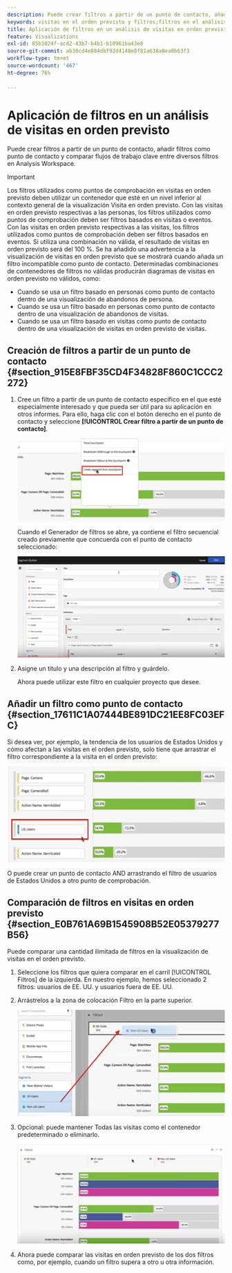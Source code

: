 ```yaml
---
description: Puede crear filtros a partir de un punto de contacto, añadir filtros como punto de contacto y comparar flujos de trabajo clave entre diversos filtros en Analysis Workspace.
keywords: visitas en el orden previsto y filtros;filtros en el análisis de visitas en el orden previsto;comparar filtros en visitas en el orden previsto
title: Aplicación de filtros en un análisis de visitas en orden previsto
feature: Visualizations
exl-id: 85b1024f-acd2-43b7-b4b1-b10961ba43e8
source-git-commit: ab30cd4e884dbf92d4148e8f81a638a8ea0b63f3
workflow-type: tm+mt
source-wordcount: '467'
ht-degree: 76%

---
```


# Aplicación de filtros en un análisis de visitas en orden previsto

Puede crear filtros a partir de un punto de contacto, añadir filtros como punto de contacto y comparar flujos de trabajo clave entre diversos filtros en Analysis Workspace.

>[!IMPORTANT]
>
>Los filtros utilizados como puntos de comprobación en visitas en orden previsto deben utilizar un contenedor que esté en un nivel inferior al contexto general de la visualización Visita en orden previsto. Con las visitas en orden previsto respectivas a las personas, los filtros utilizados como puntos de comprobación deben ser filtros basados en visitas o eventos. Con las visitas en orden previsto respectivas a las visitas, los filtros utilizados como puntos de comprobación deben ser filtros basados en eventos. Si utiliza una combinación no válida, el resultado de visitas en orden previsto será del 100 %. Se ha añadido una advertencia a la visualización de visitas en orden previsto que se mostrará cuando añada un filtro incompatible como punto de contacto. Determinadas combinaciones de contenedores de filtros no válidas producirán diagramas de visitas en orden previsto no válidos, como:

* Cuando se usa un filtro basado en personas como punto de contacto dentro de una visualización de abandonos de persona.
* Cuando se usa un filtro basado en personas como punto de contacto dentro de una visualización de abandonos de visitas.
* Cuando se usa un filtro basado en visitas como punto de contacto dentro de una visualización de visitas en orden previsto de visitas.

## Creación de filtros a partir de un punto de contacto {#section_915E8FBF35CD4F34828F860C1CCC2272}

1. Cree un filtro a partir de un punto de contacto específico en el que esté especialmente interesado y que pueda ser útil para su aplicación en otros informes. Para ello, haga clic con el botón derecho en el punto de contacto y seleccione **[!UICONTROL Crear filtro a partir de un punto de contacto]**.

   ![Menú desplegable de Touchpoint con la opción Crear segmento a partir de punto de contacto resaltada.](assets/segment-from-touchpoint.png)

   Cuando el Generador de filtros se abre, ya contiene el filtro secuencial creado previamente que concuerda con el punto de contacto seleccionado:

   ![El Generador de filtros muestra el filtro secuencial rellenado previamente y generado previamente.](assets/segment-builder.png)

1. Asigne un título y una descripción al filtro y guárdelo.

   Ahora puede utilizar este filtro en cualquier proyecto que desee.

## Añadir un filtro como punto de contacto {#section_17611C1A07444BE891DC21EE8FC03EFC}

Si desea ver, por ejemplo, la tendencia de los usuarios de Estados Unidos y cómo afectan a las visitas en el orden previsto, solo tiene que arrastrar el filtro correspondiente a la visita en el orden previsto:

![El filtro de usuarios de EE. UU. seleccionado y resaltado para arrastrarlo a la visita en el orden previsto.](assets/segment-touchpoint.png)

O puede crear un punto de contacto AND arrastrando el filtro de usuarios de Estados Unidos a otro punto de comprobación.

## Comparación de filtros en visitas en orden previsto {#section_E0B761A69B1545908B52E05379277B56}

Puede comparar una cantidad ilimitada de filtros en la visualización de visitas en el orden previsto.

1. Seleccione los filtros que quiera comparar en el carril [!UICONTROL Filtros] de la izquierda. En nuestro ejemplo, hemos seleccionado 2 filtros: usuarios de EE. UU. y usuarios fuera de EE. UU.
1. Arrástrelos a la zona de colocación Filtro en la parte superior.

   ![La visualización de visitas en el orden previsto con filtros seleccionados y una flecha roja que señala a la zona de colocación Filtro.](assets/segment-drop.png)

1. Opcional: puede mantener Todas las visitas como el contenedor predeterminado o eliminarlo.

   ![La visita en orden previsto muestra todas las visitas junto con los dos filtros arrastrados en el paso anterior.](assets/seg-compare.png)

1. Ahora puede comparar las visitas en orden previsto de los dos filtros como, por ejemplo, cuando un filtro supera a otro u otra información.

